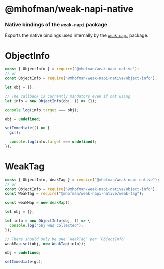 # @mhofman/weak-napi-native

### Native bindings of the `weak-napi` package

Exports the native bindings used internally by the [`weak-napi`](https://npmjs.org/package/weak-napi) package.

# ObjectInfo

```javascript
const { ObjectInfo } = require("@mhofman/weak-napi-native");
// or
const ObjectInfo = require("@mhofman/weak-napi-native/object-info");

let obj = {};

// The callback is currently mandatory even if not using
let info = new ObjectInfo(obj, () => {});

console.log(info.target === obj);

obj = undefined;

setImmediate(() => {
  gc();

  console.log(info.target === undefined);
});
```

# WeakTag

```javascript
const { ObjectInfo, WeakTag } = require("@mhofman/weak-napi-native");
// or
const ObjectInfo = require("@mhofman/weak-napi-native/object-info");
const WeakTag = require("@mhofman/weak-napi-native/weak-tag");

const weakMap = new WeakMap();

let obj = {};

let info = new ObjectInfo(obj, () => {
  console.log("obj was collected");
});

// There should only be one `WeakTag` per `ObjectInfo`
weakMap.set(obj, new WeakTag(info));

obj = undefined;

setImmediate(gc);
```
